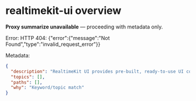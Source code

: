 # realtimekit-ui overview

**Proxy summarize unavailable** — proceeding with metadata only.

Error: HTTP 404: {"error":{"message":"Not Found","type":"invalid_request_error"}}

Metadata:
```json
{
  "description": "RealtimeKit UI provides pre-built, ready-to-use UI components for integrating with Cloudflare RealtimeKit",
  "topics": [],
  "paths": [],
  "why": "Keyword/topic match"
}
```
